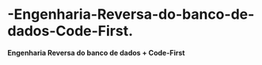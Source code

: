 # -Engenharia-Reversa-do-banco-de-dados-Code-First.

**Engenharia Reversa do banco de dados + Code-First**
 
 
    
    
    
